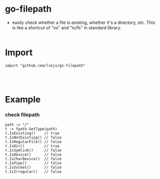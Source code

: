# go-filepath
* easily check whether a file is existing, whether it's a directory, etc. This is like a shortcut of "os" and "io/fs" in standard library.
<br><br>

# Import
	import "github.com/lsejx/go-filepath"
<br><br>

# Example

### check filepath
	path := "/"
	t := fpath.GetType(path)
	t.IsExisting()    // true
	t.IsNotExisting() // false
	t.IsRegularFile() // false
	t.IsDir()         // true
	t.IsSymlink()     // false
	t.IsDevice()      // false
	t.IsCharDevice()  // false
	t.IsPipe()        // false
	t.IsSocket()      // false
	t.IsIrregular()   // false
